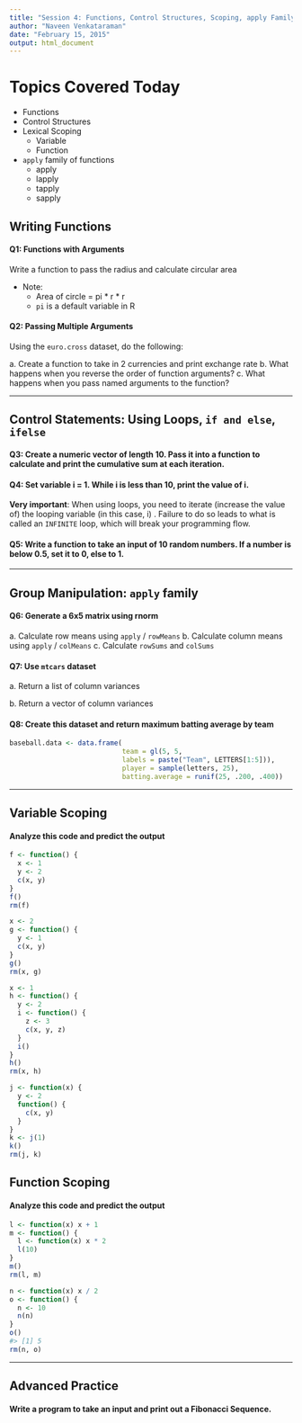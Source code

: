 ```yaml
---
title: "Session 4: Functions, Control Structures, Scoping, apply Family"
author: "Naveen Venkataraman"
date: "February 15, 2015"
output: html_document
---
```


# Topics Covered Today

+ Functions
+ Control Structures
+ Lexical Scoping
    + Variable
    + Function
+ ```apply``` family of functions
    + apply
    + lapply
    + tapply
    + sapply

## Writing Functions

#### Q1: Functions with Arguments

Write a function to pass the radius and calculate circular area
+ Note:
    + Area of circle = pi * r * r
    + ```pi``` is a default variable in R


#### Q2: Passing Multiple Arguments

Using the ```euro.cross``` dataset, do the following:

a. Create a function to take in 2 currencies and print exchange rate
b. What happens when you reverse the order of function arguments?
c. What happens when you pass named arguments to the function?

---

## Control Statements: Using Loops, ```if and else```, ```ifelse```

#### Q3: Create a numeric vector of length 10. Pass it into a function to calculate and print the cumulative sum at each iteration.


#### Q4: Set variable i = 1. While i is less than 10, print the value of i.

__Very important__: When using loops, you need to iterate (increase the value of) the looping variable (in this case, i) . Failure to do so leads to what is called an ```INFINITE``` loop, which will break your programming flow.

#### Q5: Write a function to take an input of 10 random numbers. If a number is below 0.5, set it to 0, else to 1.

---

## Group Manipulation: ```apply``` family

#### Q6: Generate a 6x5 matrix using rnorm

a. Calculate row means using ```apply``` / ```rowMeans```
b. Calculate column means using ```apply``` / ```colMeans```
c. Calculate ```rowSums``` and ```colSums```

#### Q7: Use ```mtcars``` dataset


a. Return a list of column variances

b. Return a vector of column variances

#### Q8: Create this dataset and return maximum batting average by team


```r
baseball.data <- data.frame(
                            team = gl(5, 5,
                            labels = paste("Team", LETTERS[1:5])),
                            player = sample(letters, 25),
                            batting.average = runif(25, .200, .400))
```

---

## Variable Scoping

#### Analyze this code and predict the output


```r
f <- function() {
  x <- 1
  y <- 2
  c(x, y)
}
f()
rm(f)
```


```r
x <- 2
g <- function() {
  y <- 1
  c(x, y)
}
g()
rm(x, g)
```


```r
x <- 1
h <- function() {
  y <- 2
  i <- function() {
    z <- 3
    c(x, y, z)
  }
  i()
}
h()
rm(x, h)
```


```r
j <- function(x) {
  y <- 2
  function() {
    c(x, y)
  }
}
k <- j(1)
k()
rm(j, k)
```

## Function Scoping

#### Analyze this code and predict the output


```r
l <- function(x) x + 1
m <- function() {
  l <- function(x) x * 2
  l(10)
}
m()
rm(l, m)
```


```r
n <- function(x) x / 2
o <- function() {
  n <- 10
  n(n)
}
o()
#> [1] 5
rm(n, o)
```

---

## Advanced Practice

#### Write a program to take an input and print out a Fibonacci Sequence.
